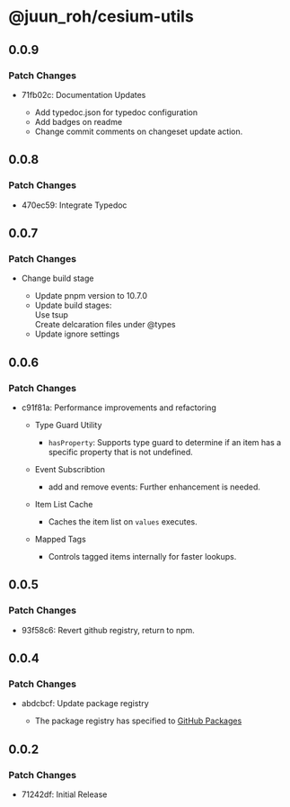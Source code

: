 # @juun_roh/cesium-utils

## 0.0.9

### Patch Changes

- 71fb02c: Documentation Updates

  - Add typedoc.json for typedoc configuration
  - Add badges on readme
  - Change commit comments on changeset update action.

## 0.0.8

### Patch Changes

- 470ec59: Integrate Typedoc

## 0.0.7

### Patch Changes

- Change build stage

  - Update pnpm version to 10.7.0
  - Update build stages:  
    Use tsup  
    Create delcaration files under @types
  - Update ignore settings

## 0.0.6

### Patch Changes

- c91f81a: Performance improvements and refactoring

  - Type Guard Utility

    - `hasProperty`: Supports type guard to determine if an item has a specific property that is not undefined.

  - Event Subscribtion

    - add and remove events: Further enhancement is needed.

  - Item List Cache

    - Caches the item list on `values` executes.

  - Mapped Tags
    - Controls tagged items internally for faster lookups.

## 0.0.5

### Patch Changes

- 93f58c6: Revert github registry, return to npm.

## 0.0.4

### Patch Changes

- abdcbcf: Update package registry

  - The package registry has specified to [GitHub Packages](https://npm.pkg.github.com/)

## 0.0.2

### Patch Changes

- 71242df: Initial Release
